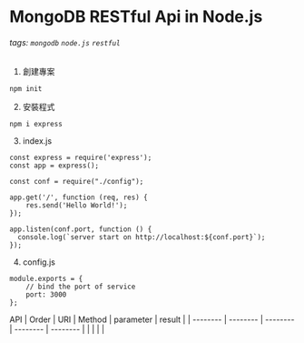 MongoDB RESTful Api in Node.js
===

###### tags: `mongodb` `node.js` `restful`

1. 創建專案
```
npm init
```

2. 安裝程式
```
npm i express
```

3. index.js
```
const express = require('express');
const app = express();

const conf = require("./config");

app.get('/', function (req, res) {
    res.send('Hello World!');
});

app.listen(conf.port, function () {
  console.log(`server start on http://localhost:${conf.port}`);
});
```

4. config.js
```
module.exports = {
    // bind the port of service
    port: 3000
};
```

API
| Order | URI | Method | parameter | result |
| -------- | -------- | -------- | -------- | -------- |
|  |  |  |
